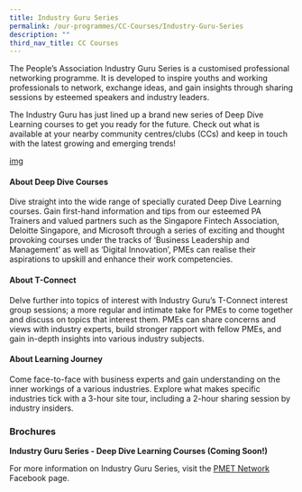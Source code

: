 ```yaml
---
title: Industry Guru Series
permalink: /our-programmes/CC-Courses/Industry-Guru-Series
description: ""
third_nav_title: CC Courses
---
```

The People’s Association Industry Guru Series is a customised professional networking programme. It is developed to inspire youths and working professionals to network, exchange ideas, and gain insights through sharing sessions by esteemed speakers and industry leaders. 

The Industry Guru has just lined up a brand new series of Deep Dive Learning courses to get you ready for the future. Check out what is available at your nearby community centres/clubs (CCs) and keep in touch with the latest growing and emerging trends!

[img]()

#### About Deep Dive Courses

Dive straight into the wide range of specially curated Deep Dive Learning courses.  Gain first-hand information and tips from our esteemed PA Trainers and valued partners such as the Singapore Fintech Association, Deloitte Singapore, and Microsoft through a series of exciting and thought provoking courses under the tracks of ‘Business Leadership and Management’ as well as ‘Digital Innovation’, PMEs can realise their aspirations to upskill and enhance their work competencies.

#### About T-Connect

Delve further into topics of interest with Industry Guru’s T-Connect interest group sessions; a more regular and intimate take for PMEs to come together and discuss on topics that interest them.  PMEs can share concerns and views with industry experts, build stronger rapport with fellow PMEs, and gain in-depth insights into various industry subjects.

#### About Learning Journey 

Come face-to-face with business experts and gain understanding on the inner workings of a various industries. Explore what makes specific industries tick with a 3-hour site tour, including a 2-hour sharing session by industry insiders.

### Brochures
**Industry Guru Series - Deep Dive Learning Courses (Coming Soon!)**

 

For more information on Industry Guru Series, visit the [PMET Network](https://www.facebook.com/pmetnetwork) Facebook page.